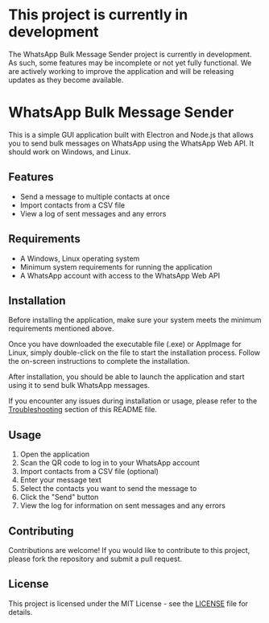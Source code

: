 <!DOCTYPE html>
<html>
<head>
</head>
<body>
  <h1>This project is currently in development</h1>
  <p>The WhatsApp Bulk Message Sender project is currently in development. As such, some features may be incomplete or not yet fully functional. We are actively working to improve the application and will be releasing updates as they become available.</p>
  
  <h1>WhatsApp Bulk Message Sender</h1>
  <p>This is a simple GUI application built with Electron and Node.js that allows you to send bulk messages on WhatsApp using the WhatsApp Web API. It should work on Windows, and Linux.</p>
  
  <h2>Features</h2>
  <ul>
    <li>Send a message to multiple contacts at once</li>
    <li>Import contacts from a CSV file</li>
    <li>View a log of sent messages and any errors</li>
  </ul>

<h2>Requirements</h2>
<ul>
  <li>A Windows, Linux operating system</li>
  <li>Minimum system requirements for running the application</li>
  <li>A WhatsApp account with access to the WhatsApp Web API</li>
</ul>

<h2>Installation</h2>
<p>Before installing the application, make sure your system meets the minimum requirements mentioned above.</p>
<p>Once you have downloaded the executable file (.exe) or AppImage for Linux, simply double-click on the file to start the installation process. Follow the on-screen instructions to complete the installation.</p>
<p>After installation, you should be able to launch the application and start using it to send bulk WhatsApp messages.</p>
<p>If you encounter any issues during installation or usage, please refer to the <a href="#troubleshooting">Troubleshooting</a> section of this README file.</p> 

  <h2>Usage</h2>
  <ol>
    <li>Open the application</li>
    <li>Scan the QR code to log in to your WhatsApp account</li>
    <li>Import contacts from a CSV file (optional)</li>
    <li>Enter your message text</li>
    <li>Select the contacts you want to send the message to</li>
    <li>Click the "Send" button</li>
    <li>View the log for information on sent messages and any errors</li>
  </ol>

  <h2>Contributing</h2>
  <p>Contributions are welcome! If you would like to contribute to this project, please fork the repository and submit a pull request.</p>

  <h2>License</h2>
  <p>This project is licensed under the MIT License - see the <a href="LICENCE">LICENSE</a> file for details.</p>
</body>
</html>
